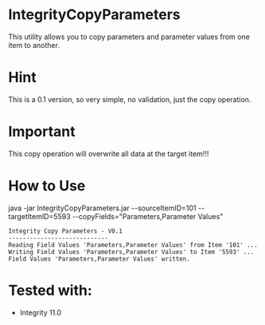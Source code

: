 # IntegrityCopyParameters
This utility allows you to copy parameters and parameter values from one item to another.

# Hint
This is a 0.1 version, so very simple, no validation, just the copy operation.

# Important
This copy operation will overwrite all data at the target item!!!

# How to Use

java -jar IntegrityCopyParameters.jar --sourceItemID=101 --targetItemID=5593  --copyFields="Parameters,Parameter Values"

```
Integrity Copy Parameters - V0.1
----------------------------
Reading Field Values 'Parameters,Parameter Values' from Item '101' ...
Writing Field Values 'Parameters,Parameter Values' to Item '5593' ...
Field Values 'Parameters,Parameter Values' written.
```

# Tested with:
- Integrity 11.0
